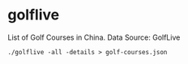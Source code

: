 # golflive

List of Golf Courses in China. Data Source: GolfLive

```
./golflive -all -details > golf-courses.json
```
